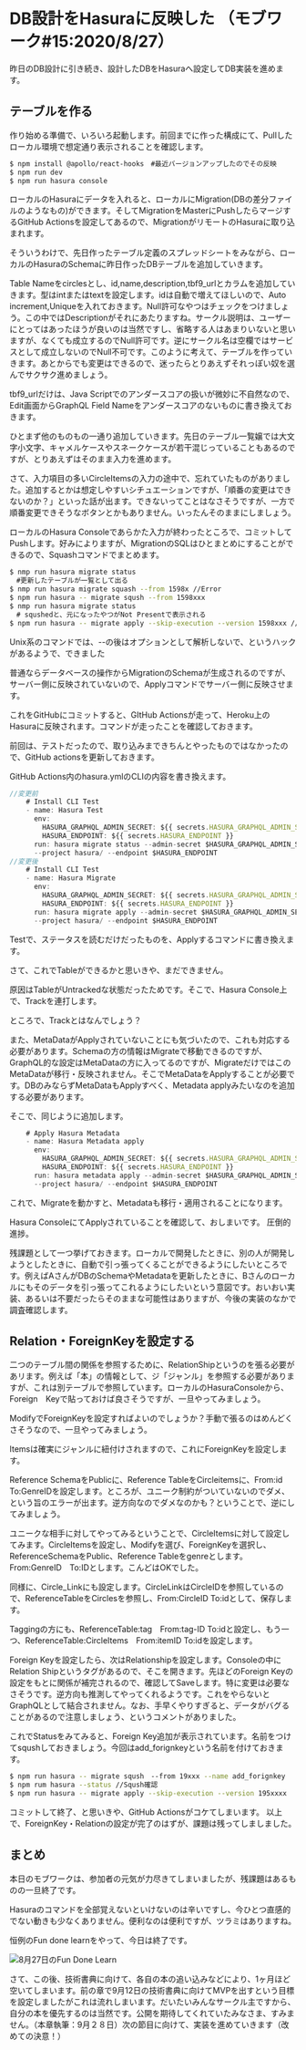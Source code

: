 # DB設計をHasuraに反映した （モブワーク#15:2020/8/27）

昨日のDB設計に引き続き、設計したDBをHasuraへ設定してDB実装を進めます。

## テーブルを作る 

作り始める準備で、いろいろ起動します。前回までに作った構成にて、Pullしたローカル環境で想定通り表示されることを確認します。

```sh
$ npm install @apollo/react-hooks　#最近バージョンアップしたのでその反映
$ npm run dev
$ npm run hasura console
```

ローカルのHasuraにデータを入れると、ローカルにMigration(DBの差分ファイルのようなもの)ができます。そしてMigrationをMasterにPushしたらマージするGitHub Actionsを設定してあるので、MigrationがリモートのHasuraに取り込まれます。

そういうわけで、先日作ったテーブル定義のスプレッドシートをみながら、ローカルのHasuraのSchemaに昨日作ったDBテーブルを追加していきます。

Table Nameをcirclesとし、id,name,description,tbf9_urlとカラムを追加していきます。型はintまたはtextを設定します。idは自動で増えてほしいので、Auto increment,Uniqueを入れておきます。Null許可なやつはチェックをつけましょう。この中ではDescriptionがそれにあたりますね。サークル説明は、ユーザーにとってはあったほうが良いのは当然ですし、省略する人はあまりいないと思いますが、なくても成立するのでNull許可です。逆にサークル名は空欄ではサービスとして成立しないのでNull不可です。このように考えて、テーブルを作っていきます。あとからでも変更はできるので、迷ったらとりあえずそれっぽい奴を選んでサクサク進めましょう。

tbf9_urlだけは、Java Scriptでのアンダースコアの扱いが微妙に不自然なので、Edit画面からGraphQL Field Nameをアンダースコアのないものに書き換えておきます。

ひとまず他のものもの一通り追加していきます。先日のテーブル一覧嬢では大文字小文字、キャメルケースやスネークケースが若干混じっていることもあるのですが、とりあえずはそのまま入力を進めます。

さて、入力項目の多いCircleItemsの入力の途中で、忘れていたものがありました。追加するとかは想定しやすいシチュエーションですが、「順番の変更はできないのか？」といった話が出ます。できないってことはなさそうですが、一方で順番変更できそうなボタンとかもありません。いったんそのままにしましょう。

ローカルのHasura Consoleであらかた入力が終わったところで、コミットしてPushします。好みによりますが、MigrationのSQLはひとまとめにすることができるので、Squashコマンドでまとめます。

```sh 
$ nmp run hasura migrate status
　#更新したテーブルが一覧として出る
$ nmp run hasura migrate squash --from 1598x //Error
$ npm run hasura -- migrate sqush --from 1598xxx
$ nmp run hasura migrate status
　# squshedと、元になったやつがNot Presentで表示される
$ npm run hasura -- migrate apply --skip-execution --version 1598xxx //SqushedのIDを入れる
```

Unix系のコマンドでは、--の後はオプションとして解析しないで、というハックがあるようで、できました

普通ならデータベースの操作からMigrationのSchemaが生成されるのですが、サーバー側に反映されていないので、Applyコマンドでサーバー側に反映させます。

これをGitHubにコミットすると、GItHub Actionsが走って、Heroku上のHasuraに反映されます。コマンドが走ったことを確認しておきます。

前回は、テストだったので、取り込みまできちんとやったものではなかったので、GitHub actionsを更新しておきます。

GitHub Actions内のhasura.ymlのCLIの内容を書き換えます。

```js hasura.yml 
//変更前
    # Install CLI Test
    - name: Hasura Test
      env: 
        HASURA_GRAPHQL_ADMIN_SECRET: ${{ secrets.HASURA_GRAPHQL_ADMIN_SECRET }}
        HASURA_ENDPOINT: ${{ secrets.HASURA_ENDPOINT }}
      run: hasura migrate status --admin-secret $HASURA_GRAPHQL_ADMIN_SECRET 
      --project hasura/ --endpoint $HASURA_ENDPOINT 
//変更後
    # Install CLI Test
    - name: Hasura Migrate
      env: 
        HASURA_GRAPHQL_ADMIN_SECRET: ${{ secrets.HASURA_GRAPHQL_ADMIN_SECRET }}
        HASURA_ENDPOINT: ${{ secrets.HASURA_ENDPOINT }}
      run: hasura migrate apply --admin-secret $HASURA_GRAPHQL_ADMIN_SECRET 
      --project hasura/ --endpoint $HASURA_ENDPOINT 
```

Testで、ステータスを読むだけだったものを、Applyするコマンドに書き換えます。

さて、これでTableができるかと思いきや、まだできません。

原因はTableがUntrackedな状態だったためです。そこで、Hasura Console上で、Trackを連打します。

ところで、Trackとはなんでしょう？

また、MetaDataがApplyされていないことにも気づいたので、これも対応する必要があります。Schemaの方の情報はMigrateで移動できるのですが、GraphQL的な設定はMetaDataの方に入ってるのですが、MigrateだけではこのMetaDataが移行・反映されません。そこでMetaDataをApplyすることが必要です。DBのみならずMetaDataもApplyすべく、Metadata applyみたいなのを追加する必要があります。

そこで、同じように追加します。

```js hasura.yml 
    # Apply Hasura Metadata
    - name: Hasura Metadata apply
      env: 
        HASURA_GRAPHQL_ADMIN_SECRET: ${{ secrets.HASURA_GRAPHQL_ADMIN_SECRET }}
        HASURA_ENDPOINT: ${{ secrets.HASURA_ENDPOINT }}
      run: hasura metadata apply --admin-secret $HASURA_GRAPHQL_ADMIN_SECRET 
      --project hasura/ --endpoint $HASURA_ENDPOINT 
```

これで、Migrateを動かすと、Metadataも移行・適用されることになります。

Hasura ConsoleにてApplyされていることを確認して、おしまいです。
圧倒的進捗。


残課題として一つ挙げておきます。ローカルで開発したときに、別の人が開発しようとしたときに、自動で引っ張ってくることができるようにしたいところです。例えばAさんがDBのSchemaやMetadataを更新したときに、Bさんのローカルにもそのデータを引っ張ってこれるようにしたいという意図です。おいおい実装、あるいは不要だったらそのままな可能性はありますが、今後の実装のなかで調査確認します。

## Relation・ForeignKeyを設定する

二つのテーブル間の関係を参照するために、RelationShipというのを張る必要があリます。例えば「本」の情報として、ジ「ジャンル」を参照する必要がありますが、これは別テーブルで参照しています。ローカルのHasuraConsoleから、Foreign　Keyで貼っておけば良さそうですが、一旦やってみましょう。

ModifyでForeignKeyを設定すればよいのでしょうか？手動で張るのはめんどくさそうなので、一旦やってみましょう。

Itemsは確実にジャンルに紐付けされますので、これにForeignKeyを設定します。

Reference SchemaをPublicに、Reference TableをCircleitemsに、From:id　To:GenreIDを設定します。ところが、ユニーク制約がついていないのでダメ、という旨のエラーが出ます。逆方向なのでダメなのかも？ということで、逆にしてみましょう。

ユニークな相手に対してやってみるということで、CircleItemsに対して設定してみます。CircleItemsを設定し、Modifyを選び、ForeignKeyを選択し、ReferenceSchemaをPublic、Reference Tableをgenreとします。From:GenreID　To:IDとします。こんどはOKでした。

同様に、Circle_Linkにも設定します。CircleLinkはCircleIDを参照しているので、ReferenceTableをCirclesを参照し、From:CircleID To:idとして、保存します。

Taggingの方にも、ReferenceTable:tag　From:tag-ID To:idと設定し、もう一つ、ReferenceTable:CircleItems　From:itemID To:idを設定します。

Foreign Keyを設定したら、次はRelationshipを設定します。Consoleの中にRelation Shipというタグがあるので、そこを開きます。先ほどのForeign Keyの設定をもとに関係が補完されるので、確認してSaveします。特に変更は必要なさそうです。逆方向も推測してやってくれるようです。これをやらないとGraphQLとして結合されません。なお、手早くやりすぎると、データがバグることがあるので注意しましょう、というコメントがありました。

これでStatusをみてみると、Foreign Key追加が表示されています。名前をつけてsqushしておきましょう。今回はadd_forignkeyという名前を付けておきます。

```sh
$ npm run hasura -- migrate sqush　--from 19xxx --name add_forignkey
$ npm rum hasura --status //Sqush確認
$ npm run hasura -- migrate apply --skip-execution --version 195xxxx
```

コミットして終了、と思いきや、GitHub Actionsがコケてしまいます。
以上で、ForeignKey・Relationの設定が完了のはずが、課題は残ってしましました。

## まとめ
本日のモブワークは、参加者の元気が力尽きてしまいましたが、残課題はあるものの一旦終了です。

Hasuraのコマンドを全部覚えないといけないのは辛いですし、今ひとつ直感的でない動きも少なくありません。便利なのは便利ですが、ツラミはありますね。

恒例のFun done learnをやって、今日は終了です。

![8月27日のFun Done Learn](chap-mob-0827/0827-fundonelearn.png?scale=0.8)

さて、この後、技術書典に向けて、各自の本の追い込みなどにより、1ヶ月ほど空いてしまいます。前の章で9月12日の技術書典に向けてMVPを出すという目標を設定しましたがこれは流れしまいます。だいたいみんなサークル主ですから、自分の本を優先するのは当然です。公開を期待してくれていたみなさま、すみません。（本章執筆：9月２８日）次の節目に向けて、実装を進めていきます（改めての決意！）